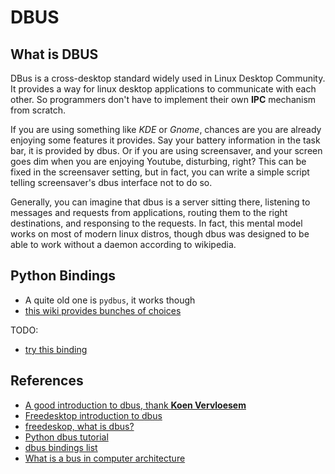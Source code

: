 # DBUS

## What is DBUS

DBus is a cross-desktop standard widely used in Linux Desktop Community. It provides a way for linux desktop applications to communicate with each other. So programmers don't have to implement their own __IPC__ mechanism from scratch.

If you are using something like _KDE_ or _Gnome_, chances are you are already enjoying some features it provides. Say your battery information in the task bar, it is provided by dbus. Or if you are using screensaver, and your screen goes dim when you are enjoying Youtube, disturbing, right? This can be fixed in the screensaver setting, but in fact, you can write a simple script telling screensaver's dbus interface not to do so.

Generally, you can imagine that dbus is a server sitting there, listening to messages and requests from applications, routing them to the right destinations, and responsing to the requests. In fact, this mental model works on most of modern linux distros, though dbus was designed to be able to work without a daemon according to wikipedia.

## Python Bindings

- A quite old one is `pydbus`, it works though
- [this wiki provides bunches of choices](https://wiki.python.org/moin/DbusExamples)

TODO:
- [try this binding](https://python-dbus-next.readthedocs.io/en/latest/high-level-client/index.html)



## References

- [A good introduction to dbus, thank __Koen Vervloesem__](https://www.linuxjournal.com/article/10455)
- [Freedesktop introduction to dbus](https://www.freedesktop.org/wiki/IntroductionToDBus/)
- [freedeskop, what is dbus?](https://www.freedesktop.org/wiki/Software/dbus/)
- [Python dbus tutorial](https://dbus.freedesktop.org/doc/dbus-python/tutorial.html)
- [dbus bindings list](https://www.freedesktop.org/wiki/Software/DBusBindings/)
- [What is a bus in computer architecture](https://en.wikipedia.org/wiki/Bus_(computing))

